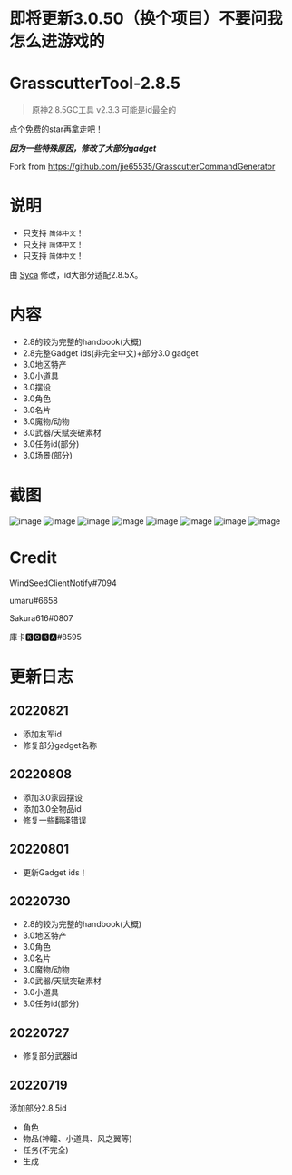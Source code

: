 # 即将更新3.0.50（换个项目）不要问我怎么进游戏的
# GrasscutterTool-2.8.5
> 原神2.8.5GC工具 v2.3.3
> 可能是id最全的

点个免费的star再[拿走](https://github.com/TeyvatL/GrasscutterTool-2.8.5/releases)吧！

***因为一些特殊原因，修改了大部分gadget***

Fork from https://github.com/jie65535/GrasscutterCommandGenerator

# 说明
 - 只支持 `简体中文`！
 - 只支持 `简体中文`！
 - 只支持 `简体中文`！

由 [Syca](https://github.com/Sycamore0) 修改，id大部分适配2.8.5X。

# 内容
 - 2.8的较为完整的handbook(大概)
 - 2.8完整Gadget ids(非完全中文)+部分3.0 gadget
 - 3.0地区特产
 - 3.0小道具
 - 3.0摆设
 - 3.0角色
 - 3.0名片
 - 3.0魔物/动物
 - 3.0武器/天赋突破素材
 - 3.0任务id(部分)
 - 3.0场景(部分)

# 截图
![image](https://user-images.githubusercontent.com/64587684/183325240-0c86448a-83cb-4a20-b994-70143cc81b2f.png)
![image](https://user-images.githubusercontent.com/64587684/183325268-bfef9c8a-edb0-46e7-9615-262eb07afcbc.png)
![image](https://user-images.githubusercontent.com/64587684/183325312-3569d44e-b936-4ad0-a878-d79f2c2c65ce.png)
![image](https://user-images.githubusercontent.com/64587684/183325287-8e1bf520-a6e2-40f7-8cb4-f3823c245126.png)
![image](https://user-images.githubusercontent.com/64587684/183325336-11fbc00b-938f-4c0d-9740-5b9f0687d1d0.png)
![image](https://user-images.githubusercontent.com/64587684/183325351-ed574d50-4572-427f-9aaa-b9e4d0103c42.png)
![image](https://user-images.githubusercontent.com/64587684/183325377-33078e98-7d49-442d-a193-e14fe911e7b6.png)
![image](https://user-images.githubusercontent.com/64587684/183325396-306c3728-cfe1-4da9-96cd-29255f4297e2.png)

# Credit
WindSeedClientNotify#7094

umaru#6658

Sakura616#0807

庫卡🅺🅾🅺🅰#8595

# 更新日志
## 20220821
 - 添加友军id
 - 修复部分gadget名称
## 20220808
 - 添加3.0家园摆设
 - 添加3.0全物品id
 - 修复一些翻译错误
## 20220801
 - 更新Gadget ids！
## 20220730
 - 2.8的较为完整的handbook(大概)
 - 3.0地区特产
 - 3.0角色
 - 3.0名片
 - 3.0魔物/动物
 - 3.0武器/天赋突破素材
 - 3.0小道具
 - 3.0任务id(部分)
## 20220727
 - 修复部分武器id
## 20220719
添加部分2.8.5id
 - 角色
 - 物品(神瞳、小道具、风之翼等)
 - 任务(不完全)
 - 生成
